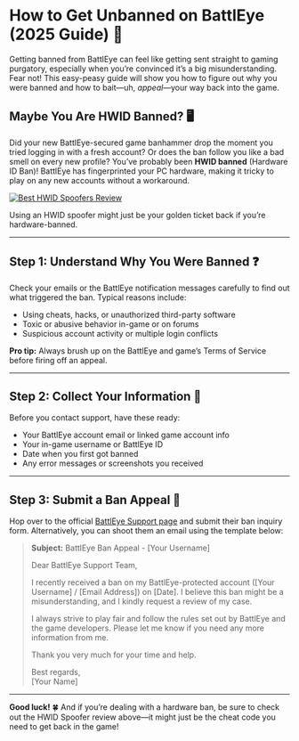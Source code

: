 # How to Get Unbanned on BattlEye (2025 Guide) 🚀

Getting banned from BattlEye can feel like getting sent straight to gaming purgatory, especially when you’re convinced it’s a big misunderstanding. Fear not! This easy-peasy guide will show you how to figure out why you were banned and how to bait—uh, *appeal*—your way back into the game.

## Maybe You Are HWID Banned? 🖥️

Did your new BattlEye-secured game banhammer drop the moment you tried logging in with a fresh account? Or does the ban follow you like a bad smell on every new profile? You’ve probably been **HWID banned** (Hardware ID Ban)! BattlEye has fingerprinted your PC hardware, making it tricky to play on any new accounts without a workaround.

[![Best HWID Spoofers Review](https://img.shields.io/badge/Best%20HWID%20Spoofers-Read%20Review-brightgreen?style=for-the-badge&logo=origin)](https://hwid-spoofer.mystrikingly.com/)

Using an HWID spoofer might just be your golden ticket back if you’re hardware-banned.

---

## Step 1: Understand Why You Were Banned ❓

Check your emails or the BattlEye notification messages carefully to find out what triggered the ban. Typical reasons include:
- Using cheats, hacks, or unauthorized third-party software
- Toxic or abusive behavior in-game or on forums
- Suspicious account activity or multiple login conflicts

**Pro tip:** Always brush up on the BattlEye and game’s Terms of Service before firing off an appeal.

---

## Step 2: Collect Your Information 📝

Before you contact support, have these ready:
- Your BattlEye account email or linked game account info  
- Your in-game username or BattlEye ID  
- Date when you first got banned  
- Any error messages or screenshots you received  

---

## Step 3: Submit a Ban Appeal 📧

Hop over to the official [BattlEye Support page](https://www.battleye.com/support/) and submit their ban inquiry form. Alternatively, you can shoot them an email using the template below:

> **Subject:** BattlEye Ban Appeal - [Your Username]  
>  
> Dear BattlEye Support Team,  
>  
> I recently received a ban on my BattlEye-protected account ([Your Username] / [Email Address]) on [Date]. I believe this ban might be a misunderstanding, and I kindly request a review of my case.  
>  
> I always strive to play fair and follow the rules set out by BattlEye and the game developers. Please let me know if you need any more information from me.  
>  
> Thank you very much for your time and help.  
>  
> Best regards,  
> [Your Name]

---

**Good luck!** 🍀 And if you’re dealing with a hardware ban, be sure to check out the HWID Spoofer review above—it might just be the cheat code you need to get back in the game!